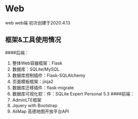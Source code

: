 # Web
web web端
初次创建于2020.4.13
## 框架&工具使用情况
####后端：
1. 整体Web容器框架：Flask
2. 数据库：SQLite/MySQL
3. 数据库控制插件：Flask-SQLAlchemy
4. 页面模板框架：jinja2
5. 数据库迁移插件：flask-migrate
6. 数据库可视化软：件：SQLite Expert Personal 5.3
####前端：
1. AdminLTE框架
2. Jquery with Bootstrap
3. AliMap 高德地图开放平台API


